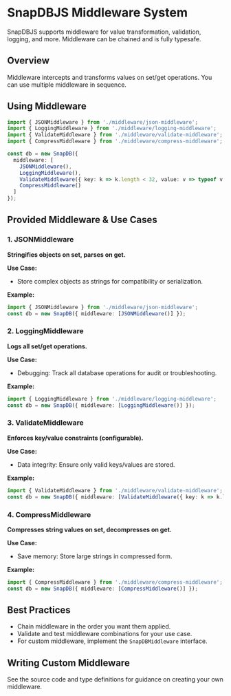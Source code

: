 # SnapDBJS Middleware System

SnapDBJS supports middleware for value transformation, validation, logging, and more. Middleware can be chained and is fully typesafe.

## Overview
Middleware intercepts and transforms values on set/get operations. You can use multiple middleware in sequence.

## Using Middleware
```ts
import { JSONMiddleware } from './middleware/json-middleware';
import { LoggingMiddleware } from './middleware/logging-middleware';
import { ValidateMiddleware } from './middleware/validate-middleware';
import { CompressMiddleware } from './middleware/compress-middleware';

const db = new SnapDB({
  middleware: [
    JSONMiddleware(),
    LoggingMiddleware(),
    ValidateMiddleware({ key: k => k.length < 32, value: v => typeof v !== 'undefined' }),
    CompressMiddleware()
  ]
});
```

## Provided Middleware & Use Cases

### 1. JSONMiddleware
**Stringifies objects on set, parses on get.**

**Use Case:**
- Store complex objects as strings for compatibility or serialization.

**Example:**
```ts
import { JSONMiddleware } from './middleware/json-middleware';
const db = new SnapDB({ middleware: [JSONMiddleware()] });
```

### 2. LoggingMiddleware
**Logs all set/get operations.**

**Use Case:**
- Debugging: Track all database operations for audit or troubleshooting.

**Example:**
```ts
import { LoggingMiddleware } from './middleware/logging-middleware';
const db = new SnapDB({ middleware: [LoggingMiddleware()] });
```

### 3. ValidateMiddleware
**Enforces key/value constraints (configurable).**

**Use Case:**
- Data integrity: Ensure only valid keys/values are stored.

**Example:**
```ts
import { ValidateMiddleware } from './middleware/validate-middleware';
const db = new SnapDB({ middleware: [ValidateMiddleware({ key: k => k.length < 32, value: v => typeof v === 'number' })] });
```

### 4. CompressMiddleware
**Compresses string values on set, decompresses on get.**

**Use Case:**
- Save memory: Store large strings in compressed form.

**Example:**
```ts
import { CompressMiddleware } from './middleware/compress-middleware';
const db = new SnapDB({ middleware: [CompressMiddleware()] });
```

## Best Practices
- Chain middleware in the order you want them applied.
- Validate and test middleware combinations for your use case.
- For custom middleware, implement the `SnapDBMiddleware` interface.

## Writing Custom Middleware
See the source code and type definitions for guidance on creating your own middleware. 